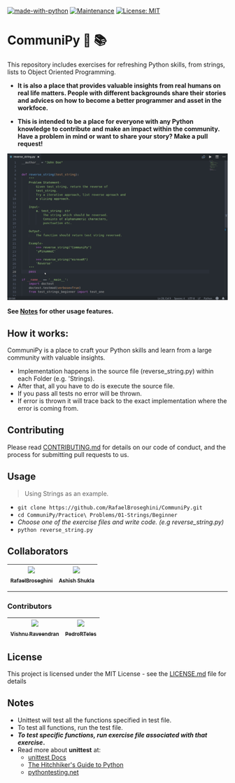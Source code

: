 [![made-with-python](https://img.shields.io/badge/Made%20with-Python-1f425f.svg)](https://www.python.org/)
[![Maintenance](https://img.shields.io/badge/Maintained%20%3F-Yes!-green.svg)](https://GitHub.com/Naereen/StrapDown.js/graphs/commit-activity)
[![License: MIT](https://img.shields.io/badge/License-MIT-yellow.svg)](https://opensource.org/licenses/MIT)



# CommuniPy :snake: :books:
This repository includes exercises for refreshing Python skills, from strings, lists to Object Oriented Programming. 
* **It is also a place that provides valuable insights from real humans on real life matters. People with different backgrounds share their stories and advices on how to become a better programmer and asset in the workfoce.**

* **This is intended to be a place for everyone with any Python knowledge to contribute
and make an impact within the community. Have a problem in mind or want to share your story? Make a pull request!**



![How to Use](/CommuniPy.gif)

**See [Notes](#notes) for other usage features.**

## How it works:
CommuniPy is a place to craft your Python skills and learn from a large community with valuable insights.
* Implementation happens in the source file (reverse_string.py) within each Folder (e.g. 'Strings).
* After that, all you have to do is execute the source file.
* If you pass all tests no error will be thrown.
* If error is thrown it will trace back to the exact implementation where the error is coming from.

## Contributing
Please read [CONTRIBUTING.md](https://github.com/RafaelBroseghini/CommuniPy/blob/master/CONTRIBUTING.md) for details on our code of conduct, and the process for submitting pull requests to us.

## Usage
> Using Strings as an example.
* `git clone https://github.com/RafaelBroseghini/CommuniPy.git`
* `cd CommuniPy/Practice\ Problems/01-Strings/Beginner`
* *Choose one of the exercise files and write code. (e.g reverse_string.py)*
* `python reverse_string.py`

## Collaborators
| [<img src="https://github.com/RafaelBroseghini.png" width="100px;"/><br /><sub><b>RafaelBroseghini</b></sub>](https://github.com/RafaelBroseghini)<br /> | [<img src="https://avatars1.githubusercontent.com/u/21013473?s=400&v=4" width="100px;"/><br /><sub><b>Ashish Shukla</b></sub>](https://github.com/ash2shukla)<br /> |
| :---: | :---: |
---
### Contributors
| [<img src="https://avatars3.githubusercontent.com/u/30067939?s=400&v=4" width="100px;"/><br /><sub><b>Vishnu Raveendran</b></sub>](https://github.com/vishnu-rvn)<br /> | [<img src="https://avatars0.githubusercontent.com/u/25935358?s=400&v=4" width="100px;"/><br /><sub><b>PedroRTeles</b></sub>](https://github.com/PedroRTeles)<br /> | 
| :---: | :---: |

## License
This project is licensed under the MIT License - see the [LICENSE.md](https://github.com/RafaelBroseghini/CommuniPy/blob/master/LICENSE) file for details


## Notes
* Unittest will test all the functions specified in test file.
* To test all functions, run the test file.
* **_To test specific functions, run exercise file associated with that exercise_.**
* Read more about **unittest** at:
    * [unittest Docs](https://docs.python.org/3/library/unittest.html)
    * [The Hitchhiker's Guide to Python](http://docs.python-guide.org/en/latest/writing/tests/)
    * [pythontesting.net](http://pythontesting.net/framework/unittest/unittest-introduction/)

